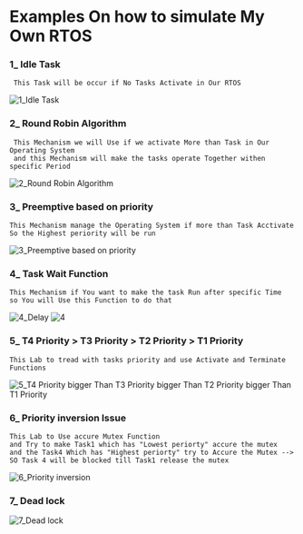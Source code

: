 # Examples On how to simulate My Own RTOS 

### 1_ Idle Task
```
 This Task will be occur if No Tasks Activate in Our RTOS
```
![1_Idle Task](https://github.com/Ephraim-Hedia/Embedded_System_Diploma/assets/74508494/b35ad0df-121c-4ae5-b3ec-9cb033b76af1)


### 2_ Round Robin Algorithm
```
 This Mechanism we will Use if we activate More than Task in Our Operating System 
 and this Mechanism will make the tasks operate Together withen specific Period
```
![2_Round Robin Algorithm](https://github.com/Ephraim-Hedia/Embedded_System_Diploma/assets/74508494/cd5109c1-35d6-4fc5-a060-e54a2aa0db3d)


### 3_ Preemptive based on priority
```
This Mechanism manage the Operating System if more than Task Acctivate
So the Highest periority will be run
```
![3_Preemptive based on priority](https://github.com/Ephraim-Hedia/Embedded_System_Diploma/assets/74508494/3b517f55-ee8e-4e19-9ccb-ee04e08015eb)

### 4_ Task Wait Function
```
This Mechanism if You want to make the task Run after specific Time 
so You will Use this Function to do that
```
![4_Delay](https://github.com/Ephraim-Hedia/Embedded_System_Diploma/assets/74508494/c93f20b8-b553-4d3f-afd7-0030cd76f156)
![4](https://github.com/Ephraim-Hedia/Embedded_System_Diploma/assets/74508494/8da04fa2-4559-4ee9-9c48-d80a0614dd8b)


### 5_ T4 Priority > T3  Priority  > T2 Priority  > T1 Priority 
```
This Lab to tread with tasks priority and use Activate and Terminate Functions
```
![5_T4 Priority bigger Than T3  Priority  bigger Than T2 Priority  bigger Than T1 Priority](https://github.com/Ephraim-Hedia/Embedded_System_Diploma/assets/74508494/37e74cec-94a1-4444-a321-2c0bdca468f1)


### 6_ Priority inversion Issue
```
This Lab to Use accure Mutex Function 
and Try to make Task1 which has "Lowest periorty" accure the mutex 
and the Task4 Which has "Highest periorty" try to Accure the Mutex --> SO Task 4 will be blocked till Task1 release the mutex
```
![6_Priority inversion](https://github.com/Ephraim-Hedia/Embedded_System_Diploma/assets/74508494/133d0665-fe20-46d6-9530-3fc256e392e1)


### 7_ Dead lock
![7_Dead lock](https://github.com/Ephraim-Hedia/Embedded_System_Diploma/assets/74508494/280c2d58-e07f-49e6-af2d-5e8353a50b05)






